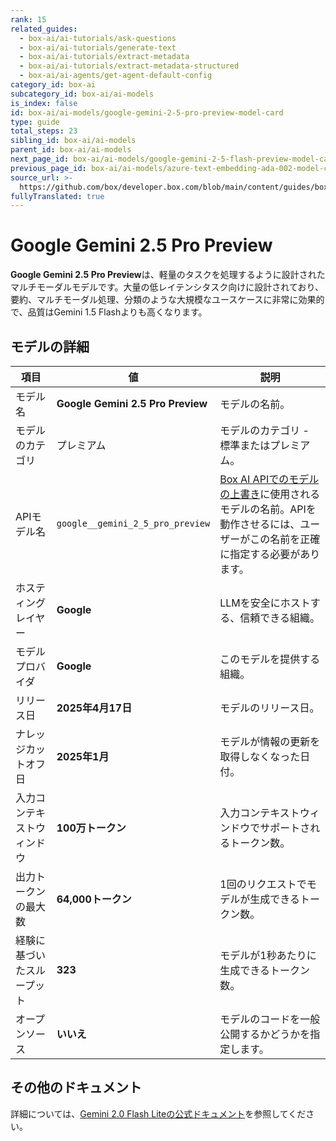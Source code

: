 ```yaml
---
rank: 15
related_guides:
  - box-ai/ai-tutorials/ask-questions
  - box-ai/ai-tutorials/generate-text
  - box-ai/ai-tutorials/extract-metadata
  - box-ai/ai-tutorials/extract-metadata-structured
  - box-ai/ai-agents/get-agent-default-config
category_id: box-ai
subcategory_id: box-ai/ai-models
is_index: false
id: box-ai/ai-models/google-gemini-2-5-pro-preview-model-card
type: guide
total_steps: 23
sibling_id: box-ai/ai-models
parent_id: box-ai/ai-models
next_page_id: box-ai/ai-models/google-gemini-2-5-flash-preview-model-card
previous_page_id: box-ai/ai-models/azure-text-embedding-ada-002-model-card
source_url: >-
  https://github.com/box/developer.box.com/blob/main/content/guides/box-ai/ai-models/google-gemini-2-5-pro-preview-model-card.md
fullyTranslated: true
---
```

# Google Gemini 2.5 Pro Preview

**Google Gemini 2.5 Pro Preview**は、軽量のタスクを処理するように設計されたマルチモーダルモデルです。大量の低レイテンシタスク向けに設計されており、要約、マルチモーダル処理、分類のような大規模なユースケースに非常に効果的で、品質はGemini 1.5 Flashよりも高くなります。

## モデルの詳細

| 項目            | 値                                 | 説明                                                                                 |
| ------------- | --------------------------------- | ---------------------------------------------------------------------------------- |
| モデル名          | **Google Gemini 2.5 Pro Preview** | モデルの名前。                                                                            |
| モデルのカテゴリ      | プレミアム                             | モデルのカテゴリ - 標準またはプレミアム。                                                             |
| APIモデル名       | `google__gemini_2_5_pro_preview`  | [Box AI APIでのモデルの上書き][overrides]に使用されるモデルの名前。APIを動作させるには、ユーザーがこの名前を正確に指定する必要があります。 |
| ホスティングレイヤー    | **Google**                        | LLMを安全にホストする、信頼できる組織。                                                              |
| モデルプロバイダ      | **Google**                        | このモデルを提供する組織。                                                                      |
| リリース日         | **2025年4月17日**                    | モデルのリリース日。                                                                         |
| ナレッジカットオフ日    | **2025年1月**                       | モデルが情報の更新を取得しなくなった日付。                                                              |
| 入力コンテキストウィンドウ | **100万トークン**                      | 入力コンテキストウィンドウでサポートされるトークン数。                                                        |
| 出力トークンの最大数    | **64,000トークン**                    | 1回のリクエストでモデルが生成できるトークン数。                                                           |
| 経験に基づいたスループット | **323**                           | モデルが1秒あたりに生成できるトークン数。                                                              |
| オープンソース       | **いいえ**                           | モデルのコードを一般公開するかどうかを指定します。                                                          |

## その他のドキュメント

詳細については、[Gemini 2.0 Flash Liteの公式ドキュメント][vertex-ai-gemini-models]を参照してください。

[vertex-ai-gemini-models]: https://cloud.google.com/vertex-ai/generative-ai/docs/learn/models#gemini-models

[overrides]: g://box-ai/ai-agents/ai-agent-overrides
